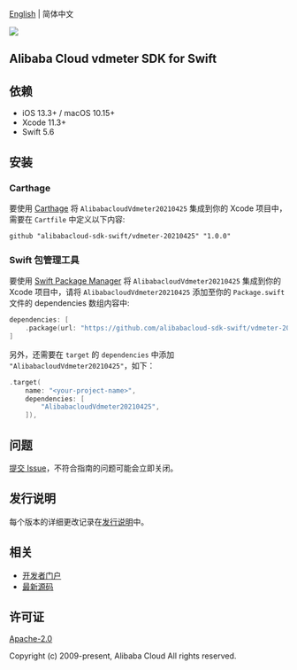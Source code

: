 [English](README.md) | 简体中文

![](https://aliyunsdk-pages.alicdn.com/icons/AlibabaCloud.svg)

## Alibaba Cloud vdmeter SDK for Swift

## 依赖

- iOS 13.3+ / macOS 10.15+
- Xcode 11.3+
- Swift 5.6

## 安装

### Carthage

要使用 [Carthage](https://github.com/Carthage/Carthage) 将 `AlibabacloudVdmeter20210425` 集成到你的 Xcode 项目中，需要在 `Cartfile` 中定义以下内容:

```ogdl
github "alibabacloud-sdk-swift/vdmeter-20210425" "1.0.0"
```

### Swift 包管理工具

要使用 [Swift Package Manager](https://swift.org/package-manager/) 将 `AlibabacloudVdmeter20210425` 集成到你的 Xcode 项目中，请将 `AlibabacloudVdmeter20210425` 添加至你的 `Package.swift` 文件的 dependencies 数组内容中:

```swift
dependencies: [
    .package(url: "https://github.com/alibabacloud-sdk-swift/vdmeter-20210425.git", from: "1.0.0")
]
```

另外，还需要在 `target` 的 `dependencies` 中添加 `"AlibabacloudVdmeter20210425"`，如下：

```swift
.target(
    name: "<your-project-name>",
    dependencies: [
        "AlibabacloudVdmeter20210425",
    ]),
```

## 问题

[提交 Issue](https://github.com/alibabacloud-sdk-swift/vdmeter-20210425/issues/new)，不符合指南的问题可能会立即关闭。

## 发行说明

每个版本的详细更改记录在[发行说明](./ChangeLog.txt)中。

## 相关

* [开发者门户](https://next.api.aliyun.com/home)
* [最新源码](https://github.com/alibabacloud-sdk-swift/vdmeter-20210425)

## 许可证

[Apache-2.0](http://www.apache.org/licenses/LICENSE-2.0)

Copyright (c) 2009-present, Alibaba Cloud All rights reserved.
